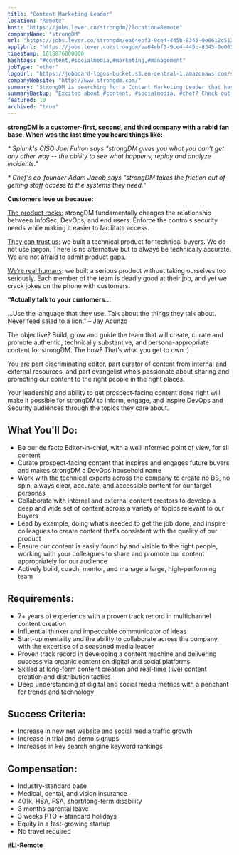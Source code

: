 ```yaml
---
title: "Content Marketing Leader"
location: "Remote"
host: "https://jobs.lever.co/strongdm/?location=Remote"
companyName: "strongDM"
url: "https://jobs.lever.co/strongdm/ea64ebf3-9ce4-445b-8345-0e0612c513ac"
applyUrl: "https://jobs.lever.co/strongdm/ea64ebf3-9ce4-445b-8345-0e0612c513ac/apply"
timestamp: 1618876800000
hashtags: "#content,#socialmedia,#marketing,#management"
jobType: "other"
logoUrl: "https://jobboard-logos-bucket.s3.eu-central-1.amazonaws.com/strongdm"
companyWebsite: "http://www.strongdm.com/"
summary: "StrongDM is searching for a Content Marketing Leader that has 7+ years of experience with a proven track record in multichannel content creation."
summaryBackup: "Excited about #content, #socialmedia, #chef? Check out this job post!"
featured: 10
archived: "true"
---
```


**strongDM is a customer-first, second, and third company with a rabid fan base. When was the last time you heard things like:**

_\* Splunk's CISO Joel Fulton says "strongDM gives you what you can’t get any other way -- the ability to see what happens, replay and analyze incidents."_

_\* Chef's co-founder Adam Jacob says "strongDM takes the friction out of getting staff access to the systems they need."_

**Customers love us because:**

[The product rocks:](https://youtu.be/KvdsrELgAY0) strongDM fundamentally changes the relationship between InfoSec, DevOps, and end users. Enforce the controls security needs while making it easier to facilitate access.  

[They can trust us:](https://www.strongdm.com/blog) we built a technical product for technical buyers. We do not use jargon. There is no alternative but to always be technically accurate. We are not afraid to admit product gaps.  

[We’re real humans](https://www.strongdm.com/about): we built a serious product without taking ourselves too seriously. Each member of the team is deadly good at their job, and yet we crack jokes on the phone with customers. 

**“Actually talk to your customers...**

...Use the language that they use. Talk about the things they talk about. Never feed salad to a lion.” – Jay Acunzo

The objective? Build, grow and guide the team that will create, curate and promote authentic, technically substantive, and persona-appropriate content for strongDM. The how? That’s what you get to own :)

You are part discriminating editor, part curator of content from internal and external resources, and part evangelist who’s passionate about sharing and promoting our content to the right people in the right places. 

Your leadership and ability to get prospect-facing content done right will make it possible for strongDM to inform, engage, and inspire DevOps and Security audiences through the topics they care about.

## What You'll Do:

*   Be our de facto Editor-in-chief, with a well informed point of view, for all content
*   Curate prospect-facing content that inspires and engages future buyers and makes strongDM a DevOps household name
*   Work with the technical experts across the company to create no BS, no spin, always clear, accurate, and accessible content for our target personas 
*   Collaborate with internal and external content creators to develop a deep and wide set of content across a variety of topics relevant to our buyers
*   Lead by example, doing what’s needed to get the job done, and inspire colleagues to create content that’s consistent with the quality of our product
*   Ensure our content is easily found by and visible to the right people, working with your colleagues to share and promote our content appropriately for our audience
*   Actively build, coach, mentor, and manage a large, high-performing team 

## Requirements:

*   7+ years of experience with a proven track record in multichannel content creation
*   Influential thinker and impeccable communicator of ideas
*   Start-up mentality and the ability to collaborate across the company, with the expertise of a seasoned media leader
*   Proven track record in developing a content machine and delivering success via organic content on digital and social platforms
*   Skilled at long-form content creation and real-time (live) content creation and distribution tactics
*   Deep understanding of digital and social media metrics with a penchant for trends and technology

## Success Criteria:

*   Increase in new net website and social media traffic growth
*   Increase in trial and demo signups
*   Increases in key search engine keyword rankings

## Compensation:

*   Industry-standard base
*   Medical, dental, and vision insurance
*   401k, HSA, FSA, short/long-term disability
*   3 months parental leave
*   3 weeks PTO + standard holidays
*   Equity in a fast-growing startup
*   No travel required

**#LI-Remote**
